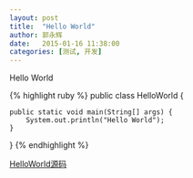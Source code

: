 ```yaml
---
layout: post
title:  "Hello World"
author:	郭永辉
date:   2015-01-16 11:38:00
categories: [测试, 开发]
---
```

Hello World

{% highlight ruby %}
public class HelloWorld {

	public static void main(String[] args) {
		System.out.println("Hello World");
	}

}
{% endhighlight %}

[HelloWorld源码][HelloWorld]

[HelloWorld]:  https://github.com/E1110CNotFound/HelloWorld
